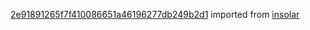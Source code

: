 [2e91891265f7f410086651a46196277db249b2d1](https://github.com/insolar/insolar/commit/2e91891265f7f410086651a46196277db249b2d1) imported from [insolar](https://github.com/insolar/insolar)
